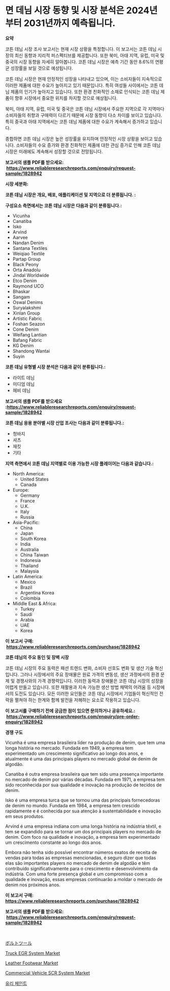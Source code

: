 <p><h1>면 데님 시장 동향 및 시장 분석은 2024년부터 2031년까지 예측됩니다.</h1></p><p><strong>요약</strong></p>
<p><p>코튼 데님 시장 조사 보고서는 현재 시장 상황을 특정합니다. 이 보고서는 코튼 데님 시장의 최신 동향과 지리적 퍼스펙티브를 제공합니다. 또한 북미, 아태 지역, 유럽, 미국 및 중국의 시장 동향을 자세히 알아봅니다. 코튼 데님 시장은 예측 기간 동안 8.6%의 연평균 성장률을 보일 것으로 예상됩니다.</p><p>코튼 데님 시장은 현재 안정적인 성장을 나타내고 있으며, 이는 소비자들이 지속적으로 이러한 제품에 대한 수요가 높아지고 있기 때문입니다. 특히 여성들 사이에서는 코튼 데님 제품의 인기가 높아지고 있습니다. 또한 환경 친화적인 소재로 인식되는 코튼 데님 제품이 향후 시장에서 중요한 위치를 차지할 것으로 예상됩니다.</p><p>북미, 아태 지역, 유럽, 미국 및 중국은 코튼 데님 시장에서 주요한 지역으로 각 지역마다 소비자들의 취향과 구매력이 다르기 때문에 시장 동향이 다소 차이를 보이고 있습니다. 특히 중국과 아태 지역에서는 코튼 데님 제품에 대한 수요가 계속해서 증가하고 있습니다.</p><p>종합하면 코튼 데님 시장은 높은 성장률을 유지하며 안정적인 시장 상황을 보이고 있습니다. 소비자들의 수요 증가와 환경 친화적인 제품에 대한 관심 증가로 인해 코튼 데님 시장은 미래에도 계속해서 성장할 것으로 전망됩니다.</p></p>
<p><strong>보고서의 샘플 PDF를 받으세요: &nbsp;<a href="https://www.reliableresearchreports.com/enquiry/request-sample/1828942">https://www.reliableresearchreports.com/enquiry/request-sample/1828942</a></strong></p>
<p><strong>시장 세분화:</strong></p>
<p><strong> 코튼 데님 시장은 개요, 배포, 애플리케이션 및 지역으로 더 분류됩니다. :</strong></p>
<p><strong>구성요소 측면에서는 코튼 데님 시장은 다음과 같이 분류됩니다.:</strong></p>
<p><ul><li>Vicunha</li><li>Canatiba</li><li>Isko</li><li>Arvind</li><li>Aarvee</li><li>Nandan Denim</li><li>Santana Textiles</li><li>Weiqiao Textile</li><li>Partap Group</li><li>Black Peony</li><li>Orta Anadolu</li><li>Jindal Worldwide</li><li>Etco Denim</li><li>Raymond UCO</li><li>Bhaskar</li><li>Sangam</li><li>Oswal Denims</li><li>Suryalakshmi</li><li>Xinlan Group</li><li>Artistic Fabric</li><li>Foshan Seazon</li><li>Cone Denim</li><li>Weifang Lantian</li><li>Bafang Fabric</li><li>KG Denim</li><li>Shandong Wantai</li><li>Suyin</li></ul></p>
<p><strong> 코튼 데님 유형별 시장 분석은 다음과 같이 분류됩니다.:</strong></p>
<p><ul><li>라이트 데님</li><li>미디엄 데님</li><li>헤비 데님</li></ul></p>
<p><strong>보고서의 샘플 PDF를 받으세요 :<a href="https://www.reliableresearchreports.com/enquiry/request-sample/1828942">https://www.reliableresearchreports.com/enquiry/request-sample/1828942</a></strong></p>
<p><strong> 코튼 데님 응용 분야별 시장 산업 조사는 다음과 같이 분류됩니다.:</strong></p>
<p><ul><li>청바지</li><li>셔츠</li><li>재킷</li><li>기타</li></ul></p>
<p><strong>지역 측면에서 코튼 데님 지역별로 이용 가능한 시장 플레이어는 다음과 같습니다.:</strong></p>
<p><ul>
    <li>
        North America:
        <ul>
            <li>United States</li>
            <li>Canada</li>
        </ul>
    </li>
    <li>
        Europe:
        <ul>
            <li>Germany</li>
            <li>France</li>
            <li>U.K.</li>
            <li>Italy</li>
            <li>Russia</li>
        </ul>
    </li>
    <li>
        Asia-Pacific:
        <ul>
            <li>China</li>
            <li>Japan</li>
            <li>South Korea</li>
            <li>India</li>
            <li>Australia</li>
            <li>China Taiwan</li>
            <li>Indonesia</li>
            <li>Thailand</li>
            <li>Malaysia</li>
        </ul>
    </li>
    <li>
        Latin America:
        <ul>
            <li>Mexico</li>
            <li>Brazil</li>
            <li>Argentina Korea</li>
            <li>Colombia</li>
        </ul>
    </li>
    <li>
        Middle East & Africa:
        <ul>
            <li>Turkey</li>
            <li>Saudi</li>
            <li>Arabia</li>
            <li>UAE</li>
            <li>Korea</li>
        </ul>
    </li>
    </ul></p>
<p><strong>이 보고서 구매: &nbsp;<a href="https://www.reliableresearchreports.com/purchase/1828942">https://www.reliableresearchreports.com/purchase/1828942</a></strong></p>
<p><strong>코튼 데님의 주요 동인 및 장벽 시장</strong></p>
<p><p>코튼 데님 시장의 주요 동력은 패션 트렌드 변화, 소비자 선호도 변화 및 생산 기술 혁신입니다. 그러나 시장에서의 주요 장애물은 원료 가격의 변동성, 생산 과정에서의 환경 문제 및 경쟁사와의 가격 경쟁력입니다. 이러한 동력과 장애물은 코튼 데님 시장의 성장을 어렵게 만들고 있습니다. 또한 재활용과 지속 가능한 생산 방법 채택의 어려움 등 시장에서의 도전도 있습니다. 모든 이러한 요인들은 코튼 데님 시장에서 기업들이 혁신적인 전략을 펼쳐야 하는 한계와 함께 발전을 저해하는 요소로 작용하고 있습니다.</p></p>
<p><strong>이 보고서를 구매하기 전에 궁금한 점이 있으면 문의하거나 공유하세요.: &nbsp;<a href="https://www.reliableresearchreports.com/enquiry/pre-order-enquiry/1828942">https://www.reliableresearchreports.com/enquiry/pre-order-enquiry/1828942</a></strong></p>
<p><strong>경쟁 구도</strong></p>
<p><p>Vicunha é uma empresa brasileira líder na produção de denim, que tem uma longa história no mercado. Fundada em 1949, a empresa tem experimentado um crescimento significativo ao longo dos anos, e atualmente é uma das principais players no mercado global de denim de algodão.</p><p>Canatiba é outra empresa brasileira que tem sido uma presença importante no mercado de denim por várias décadas. Fundada em 1971, a empresa tem sido reconhecida por sua qualidade e inovação na produção de tecidos de denim.</p><p>Isko é uma empresa turca que se tornou uma das principais fornecedoras de denim no mundo. Fundada em 1984, a empresa tem crescido rapidamente e é conhecida por sua atenção à sustentabilidade e inovação em seus produtos.</p><p>Arvind é uma empresa indiana com uma longa história na indústria têxtil, e tem se expandido para se tornar um dos principais players no mercado de denim. Com foco na qualidade e inovação, a empresa tem experimentado um crescimento constante ao longo dos anos.</p><p>Embora não tenha sido possível encontrar números exatos de receita de vendas para todas as empresas mencionadas, é seguro dizer que todas elas são importantes players no mercado de denim de algodão e têm contribuído significativamente para o crescimento e desenvolvimento da indústria. Com uma forte presença global e um compromisso com a qualidade e inovação, essas empresas continuarão a moldar o mercado de denim nos próximos anos.</p></p>
<p><strong>이 보고서 구매: &nbsp; <a href="https://www.reliableresearchreports.com/purchase/1828942">https://www.reliableresearchreports.com/purchase/1828942</a></strong></p>
<p><strong>보고서의 샘플 PDF를 받으세요: &nbsp;<a href="https://www.reliableresearchreports.com/enquiry/request-sample/1828942">https://www.reliableresearchreports.com/enquiry/request-sample/1828942</a></strong><strong></strong></p>
<p>&nbsp;</p>
<p><p><a href="https://github.com/mcbeesbxa270/Market-Research-Report-List-1/blob/main/67835115382.md">ボルトツール</a></p><p><a href="https://issuu.com/reportprime-2/docs/truck-egr-system-market-size-2030.pptx">Truck EGR System Market</a></p><p><a href="https://github.com/juancolorado15/Market-Research-Report-List-2/blob/main/leather-footwear-market.md">Leather Footwear Market</a></p><p><a href="https://issuu.com/reportprime-2/docs/commercial-vehicle-scr-system-market-size-2030.ppt">Commercial Vehicle SCR System Market</a></p><p><a href="https://github.com/vskv4779xr1/Market-Research-Report-List-1/blob/main/80558354976.md">유리 페인트</a></p></p>